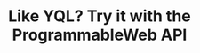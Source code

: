 ---
layout: post
title: "Like YQL? Try it with the ProgrammableWeb API"
external-url: http://blog.programmableweb.com/2012/02/08/like-yql-try-it-with-the-programmableweb-api/
categories: [writing]
---